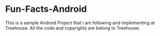 # Fun-Facts-Android

This is a sample Android Project that i am following and implementing at Treehouse. All the code and copyrights are belong to Treehouse.
